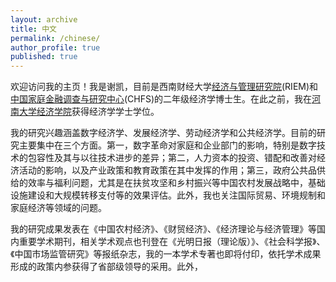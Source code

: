 ```yaml
---
layout: archive
title: 中文
permalink: /chinese/
author_profile: true
published: true
---
```


欢迎访问我的主页！我是谢凯，目前是西南财经大学[经济与管理研究院](https://riem.swufe.edu.cn/)(RIEM)和[中国家庭金融调查与研究中心](https://chfs.swufe.edu.cn/)(CHFS)的二年级经济学博士生。在此之前，我在[河南大学经济学院](http://jjxy.henu.edu.cn/)获得经济学学士学位。

我的研究兴趣涵盖数字经济学、发展经济学、劳动经济学和公共经济学。目前的研究主要集中在三个方面。第一，数字革命对家庭和企业部门的影响，特别是数字技术的包容性及其与以往技术进步的差异；第二，人力资本的投资、错配和改善对经济活动的影响，以及产业政策和教育政策在其中发挥的作用；第三，政府公共品供给的效率与福利问题，尤其是在扶贫攻坚和乡村振兴等中国农村发展战略中，基础设施建设和大规模转移支付等的效果评估。此外，我也关注国际贸易、环境规制和家庭经济等领域的问题。

我的研究成果发表在《中国农村经济》、《财贸经济》、《经济理论与经济管理》等国内重要学术期刊，相关学术观点也刊登在《光明日报（理论版）》、《社会科学报》、《中国市场监管研究》等报纸杂志，我的一本学术专著也即将付印，依托学术成果形成的政策内参获得了省部级领导的采用。此外，
